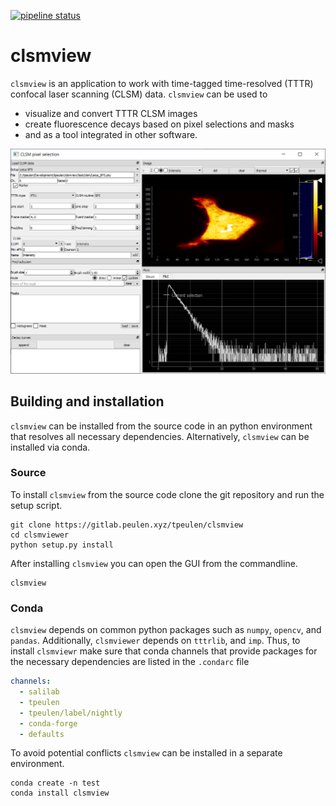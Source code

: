 [![pipeline status](https://gitlab.peulen.xyz/tpeulen/clsmview/badges/master/pipeline.svg)](http://gitlab.peulen.xyz/tpeulen/clsmview/-/commits/master) 
# clsmview

``clsmview`` is an application to work with time-tagged time-resolved (TTTR) confocal laser scanning (CLSM) data. ``clsmview`` 
can be used to

 * visualize and convert TTTR CLSM images 
 * create fluorescence decays based on pixel selections and masks 
 * and as a tool integrated in other software.

![clsmview GUI][1]


## Building and installation
``clsmview`` can be installed from the source code in an python environment that
resolves all necessary dependencies. Alternatively, ``clsmview`` can be installed 
via conda.

### Source
To install ``clsmview`` from the source code clone the git repository and run the
setup script.
```commandline
git clone https://gitlab.peulen.xyz/tpeulen/clsmview
cd clsmviewer
python setup.py install
```
After installing ``clsmview`` you can open the GUI from the commandline.

```commandline
clsmview
```

### Conda
``clsmview`` depends on common python packages such as ``numpy``, ``opencv``, and ``pandas``.
Additionally, ``clsmviewer`` depends on ``tttrlib``, and ``imp``. Thus,
to install ``clsmviewr`` make sure that conda channels that provide packages for the necessary
dependencies are listed in the ``.condarc`` file 

```yaml
channels:
  - salilab
  - tpeulen
  - tpeulen/label/nightly
  - conda-forge
  - defaults
```

To avoid potential conflicts ``clsmview`` can be installed in a separate environment. 

```commandline
conda create -n test
conda install clsmview
```


[1]: doc/gui.png "ndxplorer GUI"
